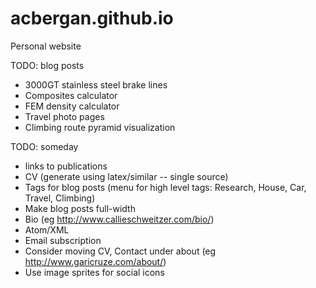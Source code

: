 # acbergan.github.io
Personal website


TODO: blog posts
- 3000GT stainless steel brake lines
- Composites calculator
- FEM density calculator
- Travel photo pages
- Climbing route pyramid visualization

TODO: someday
- links to publications
- CV (generate using latex/similar -- single source)
- Tags for blog posts (menu for high level tags: Research, House, Car, Travel, Climbing)
- Make blog posts full-width
- Bio (eg http://www.callieschweitzer.com/bio/)
- Atom/XML
- Email subscription
- Consider moving CV, Contact under about (eg http://www.garicruze.com/about/)
- Use image sprites for social icons